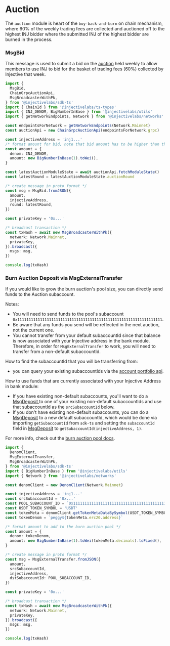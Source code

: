 # Auction

The `auction` module is heart of the `buy-back-and-burn` on chain mechanism, where 60% of the weekly trading fees are collected and auctioned off to the highest INJ bidder where the submitted INJ of the highest bidder are burned in the process.

### MsgBid

This message is used to submit a bid on the [auction](https://hub.injective.network/auction/) held weekly to allow members to use INJ to bid for the basket of trading fees (60%) collected by Injective that week.

```ts
import {
  MsgBid,
  ChainGrpcAuctionApi,
  MsgBroadcasterWithPk,
} from '@injectivelabs/sdk-ts'
import { ChainId } from '@injectivelabs/ts-types'
import { INJ_DENOM, BigNumberInBase } from '@injectivelabs/utils'
import { getNetworkEndpoints, Network } from '@injectivelabs/networks'

const endpointsForNetwork = getNetworkEndpoints(Network.Mainnet)
const auctionApi = new ChainGrpcAuctionApi(endpointsForNetwork.grpc)

const injectiveAddress = 'inj1...'
/* format amount for bid, note that bid amount has to be higher than the current highest bid */
const amount = {
  denom: INJ_DENOM,
  amount: new BigNumberInBase(1).toWei(),
}

const latestAuctionModuleState = await auctionApi.fetchModuleState()
const latestRound = latestAuctionModuleState.auctionRound

/* create message in proto format */
const msg = MsgBid.fromJSON({
  amount,
  injectiveAddress,
  round: latestRound,
})

const privateKey = '0x...'

/* broadcast transaction */
const txHash = await new MsgBroadcasterWithPk({
  network: Network.Mainnet,
  privateKey,
}).broadcast({
  msgs: msg,
})

console.log(txHash)
```

### Burn Auction Deposit via MsgExternalTransfer

If you would like to grow the burn auction's pool size, you can directly send funds to the Auction subaccount.

Notes:

- You will need to send funds to the pool's subaccount `0x1111111111111111111111111111111111111111111111111111111111111111`.
- Be aware that any funds you send will be reflected in the next auction, not the current one.
- You cannot transfer from your default subaccountId since that balance is now associated with your Injective address in the bank module. Therefore, in order for `MsgExternalTransfer` to work, you will need to transfer from a non-default subaccountId.

How to find the subaccountId that you will be transferring from:

- you can query your existing subaccountIds via the [account portfolio api](../querying/querying-api/querying-indexer-portfolio.md).

How to use funds that are currently associated with your Injective Address in bank module:

- If you have existing non-default subaccounts, you'll want to do a[ MsgDeposit ](exchange.md#msgdeposit)to one of your existing non-default subaccountIds and use that subaccountId as the `srcSubaccountId` below.
- If you don't have existing non-default subaccounts, you can do a [MsgDeposit](exchange.md#msgdeposit) to a new default subaccountId, which would be done via importing `getSubaccountId` from `sdk-ts` and setting the `subaccountId` field in [MsgDeposit](exchange.md#msgdeposit) to `getSubaccountId(injectiveAddress, 1)`.

For more info, check out the [burn auction pool docs](https://docs.injective.network/develop/tech-concepts/auction_pool/).

```ts
import {
  DenomClient,
  MsgExternalTransfer,
  MsgBroadcasterWithPk,
} from '@injectivelabs/sdk-ts'
import { BigNumberInBase } from '@injectivelabs/utils'
import { Network } from '@injectivelabs/networks'

const denomClient = new DenomClient(Network.Mainnet)

const injectiveAddress = 'inj1...'
const srcSubaccountId = '0x...'
const POOL_SUBACCOUNT_ID = `0x1111111111111111111111111111111111111111111111111111111111111111`
const USDT_TOKEN_SYMBOL = 'USDT'
const tokenMeta = denomClient.getTokenMetaDataBySymbol(USDT_TOKEN_SYMBOL)
const tokenDenom = `peggy${tokenMeta.erc20.address}`

/* format amount to add to the burn auction pool */
const amount = {
  denom: tokenDenom,
  amount: new BigNumberInBase(1).toWei(tokenMeta.decimals).toFixed(),
}

/* create message in proto format */
const msg = MsgExternalTransfer.fromJSON({
  amount,
  srcSubaccountId,
  injectiveAddress,
  dstSubaccountId: POOL_SUBACCOUNT_ID,
})

const privateKey = '0x...'

/* broadcast transaction */
const txHash = await new MsgBroadcasterWithPk({
  network: Network.Mainnet,
  privateKey,
}).broadcast({
  msgs: msg,
})

console.log(txHash)
```
